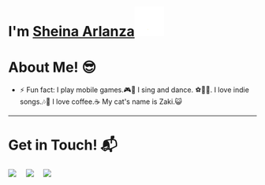<h1>I'm <a href="https://github.com/shinarlanza">Sheina Arlanza<a><img src="https://github.com/Kathryn-Jie/Kathryn-Jie/blob/main/wave.gif" width="60px"/></h1>

<h1>About Me! 😎</h1>

- ⚡  Fun fact: I play mobile games.🎮📱 I sing and dance. ⚽🎾🎹. I love indie songs.🎶💙 I love coffee.☕ My cat's name is Zaki.😺
  
<hr>

<h1>Get in Touch! 📬</h1>

<p>
<a href="https://www.linkedin.com/in/sheina-arlanza-bb397320b/" target="blank"><img align="center" src="https://img.shields.io/badge/Sheina Arlanza-0077B5?style=for-the-badge&logo=linkedin&logoColor=white" /></a> &nbsp;&nbsp;&nbsp;  <a href="mailto:sheina.arlanza@wvsu.edu.ph" target="blank"><img align="center" src="https://img.shields.io/badge/sheina.arlanza@wvsu.edu.ph-D14836?style=for-the-badge&logo=gmail&logoColor=white" /></a>    &nbsp;&nbsp;&nbsp;       <a href="https://www.github.com/shinarlanza" target="blank"><img align="center" src="https://img.shields.io/badge/shinarlanza-100000?style=for-the-badge&logo=github&logoColor=white" /></a>
</p>
  

